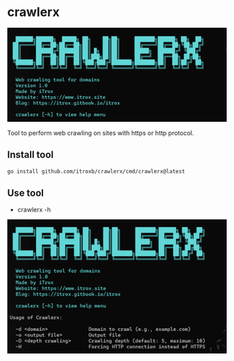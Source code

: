# **crawlerx**

![](/img/crawlerx1.png)

Tool to perform web crawling on sites with https or http protocol.

## Install tool

```shell
go install github.com/itroxb/crawlerx/cmd/crawlerx@latest
```

## Use tool

- crawlerx -h

![](/img/crawlerx2.png)
